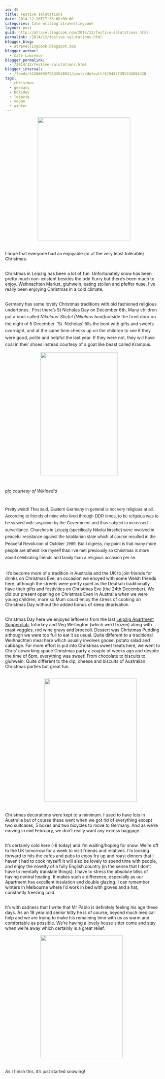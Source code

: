 ```yaml
---
id: 45
title: Festive salutations
date: 2014-12-28T17:33:00+00:00
categories: Cate writing atravellingcook
layout: post
guid: http://atravellingcook.com/2014/12/festive-salutations.html
permalink: /2014/12/festive-salutations.html
blogger_blog:
  - atravellingcook.blogspot.com
blogger_author:
  - Cate Lawrence
blogger_permalink:
  - /2014/12/festive-salutations.html
blogger_internal:
  - /feeds/4126609572633548921/posts/default/5294327395233654420
tags:
  - christmas
  - germany
  - holiday
  - leipzig
  - vegan
  - winter
---
```


                             <a style="clear: left; margin-bottom: 1em; margin-right: 1em; text-align: center;" href="http://3.bp.blogspot.com/-r1KkDvUSH_k/VKAsa3zBjTI/AAAAAAAAKVk/2ux9fOnFUWw/s1600/2014-12-24%2B11.55.20.jpg"><img src="http://3.bp.blogspot.com/-r1KkDvUSH_k/VKAsa3zBjTI/AAAAAAAAKVk/2ux9fOnFUWw/s1600/2014-12-24%2B11.55.20.jpg" alt="" width="300" height="400" border="0" /></a> 


<br /> I hope that everyone had an enjoyable (or at the very least tolerable) Christmas. 
  
<br /> Christmas in Leipzig has been a lot of fun. Unfortunately snow has been pretty much non-existent besides the odd flurry but there&#8217;s been much to enjoy. Weihnachten Market, gluhwein, eating stollen and pfeffer nuse, I&#8217;ve really been enjoying Christmas in a cold climate. 
  
<br /> Germany has some lovely Christmas traditions with old fashioned religious undertones.  First there&#8217;s St Nicholas Day on December 6th, <span style="background-color: white; color: #252525; line-height: 22.3999996185303px;">Many children put a boot called <i style="background-color: white; color: #252525; line-height: 22.3999996185303px;">Nikolaus-Stiefel</i><span style="background-color: white; color: #252525; line-height: 22.3999996185303px;"> <i style="background-color: white; color: #252525; line-height: 22.3999996185303px;">(Nikolaus boot)</i><span style="background-color: white; color: #252525; line-height: 22.3999996185303px;">outside the front door on the night of 5 December. &#8216;St. Nicholas&#8217; fills the boot with gifts and sweets overnight, and at the same time checks up on the children to see if they were good, polite and helpful the last year. If they were not, they will have coal <span style="background-color: white; color: #252525; line-height: 22.3999996185303px;">in their shoes instead courtesy of a goat like beast called Krampus.<span style="background-color: white; color: #252525; line-height: 22.3999996185303px;"> 
  



  <span style="font-family: Arial, Helvetica, sans-serif; margin-left: 1em; margin-right: 1em;">                          <a  href="http://1.bp.blogspot.com/-RihLK5EvrZw/VKAnV_73KYI/AAAAAAAAKVU/hmZ7fcL06y4/s1600/Gruss_vom_Krampus.jpg"><img src="http://1.bp.blogspot.com/-RihLK5EvrZw/VKAnV_73KYI/AAAAAAAAKVU/hmZ7fcL06y4/s1600/Gruss_vom_Krampus.jpg" alt="" width="251" height="400" border="0" /></a>


<span style="background-color: white; color: #252525; line-height: 22.3999996185303px;"><br /> <span style="background-color: white; color: #252525; line-height: 22.3999996185303px;"><i><a href="http://en.wikipedia.org/wiki/Krampus">pic </a>courtesy of Wikipedia</i>
  
<span style="background-color: white; color: #252525; line-height: 22.3999996185303px;"><br /> <span style="color: #252525; font-family: Arial, Helvetica, sans-serif;"><span style="background-color: white; line-height: 22.3999996185303px;">Pretty weird! That said, Eastern Germany in general is not very religious at all. According to friends of mine who lived through DDR times, to be religious was to be viewed with suspicion by the Government and thus subject to increased surveillance. Churches in Leipzig (specifically Nikolai kirsche) were involved in peaceful resistance against the totalitarian state which of course resulted in the Peaceful Revolution of October 1989. But I digress, my point is that many more people are atheist like myself than I&#8217;ve met previously so Christmas is more about celebrating friends and family than a religious occasion per se. 
  
<br />  It&#8217;s become more of a tradition in Australia and the UK to join friends for drinks on Christmas Eve, an occasion we enoyed with some Welsh friends here, although the streets were pretty quiet as the Deutsch traditionally have their gifts and festivities on Christmas Eve (the 24th December). We did our present opening on Christmas Even in Australia when we were young children, more so Mum could enjoy the stress of cooking on Christmas Day without the added bonus of sleep deprivation. 
  
<br /> Christmas Day here we enjoyed leftovers from the last <a href="https://www.facebook.com/apartmentsupperclubleipzig">Leipzig Apartment Supperclub</a>, tofurkey and Veg Wellington (which we&#8217;d frozen) along with roast veggies, red wine gravy and broccoli. Dessert was Christmas Pudding although we were too full to eat it as usual. Quite different to a traditional Weihnachten meal here which usually involves goose, potato salad and cabbage. Far more effort is put into Christmas sweet treats here, we went to Chris&#8217; coworking space Christmas party a couple of weeks ago and despite the time of 6pm, everything was sweet! From chocolate to biscuits to gluhwein. Quite different to the dip, cheese and biscuits of Australian Christmas parties but great fun. 
  
<br />                              <a style="font-family: Arial, Helvetica, sans-serif; margin-left: 1em; margin-right: 1em; text-align: center;" href="http://1.bp.blogspot.com/-5ZUVMxKHsr8/VKAsbVfrDkI/AAAAAAAAKVo/KyZbMVUGxuk/s1600/2014-12-24%2B11.57.39.jpg"><img src="http://1.bp.blogspot.com/-5ZUVMxKHsr8/VKAsbVfrDkI/AAAAAAAAKVo/KyZbMVUGxuk/s1600/2014-12-24%2B11.57.39.jpg" alt="" width="300" height="400" border="0" /></a>
  
<br /> Christmas decorations were kept to a minimum. I used to have lots in Australia but of course these went when we got rid of everything except two suitcases, 5 boxes and two bicycles to move to Germany. And as we&#8217;re moving in mid February, we don&#8217;t really want any excess baggage. 
  
<br /> It&#8217;s certainly cold here (-8 today) and I&#8217;m waiting/hoping for snow. We&#8217;re off to the UK tomorrow for a week to visit friends and relatives. I&#8217;m looking forward to hits the cafes and pubs to enjoy fry up and roast dinners that I haven&#8217;t had to cook myself! It will also be lovely to spend time with people, and enjoy the novelty of a fully English country (in the sense that I don&#8217;t have to mentally translate things). I have to stress the absolute bliss of having central heating. It makes such a difference, especially as our Apartment has excellent insulation and double glazing. I can remember winters in Melbourne where I&#8217;d work in bed with gloves and a hat, constantly freezing cold. 
  
<br /> It&#8217;s with sadness that I write that Mr Pablo is definitely feeling his age these days. As an 18 year old senior kitty he is of course, beyond much medical help and we are trying to make his remaining time with us as warm and comfortable as possible. We&#8217;re having a lovely house sitter come and stay when we&#8217;re away which certainly is a great relief. 


  <span style="font-family: Arial, Helvetica, sans-serif; margin-left: 1em; margin-right: 1em;">                          <a  href="http://1.bp.blogspot.com/-H1JNjmSaFE8/VKAsfI40hPI/AAAAAAAAKWE/4ECmyUGjfq8/s1600/2014-12-28%2B15.23.35.jpg"><img src="http://1.bp.blogspot.com/-H1JNjmSaFE8/VKAsfI40hPI/AAAAAAAAKWE/4ECmyUGjfq8/s1600/2014-12-28%2B15.23.35.jpg" alt="" width="266" height="400" border="0" /></a>


<br /> As I finish this, it&#8217;s just started snowing! <br /> 